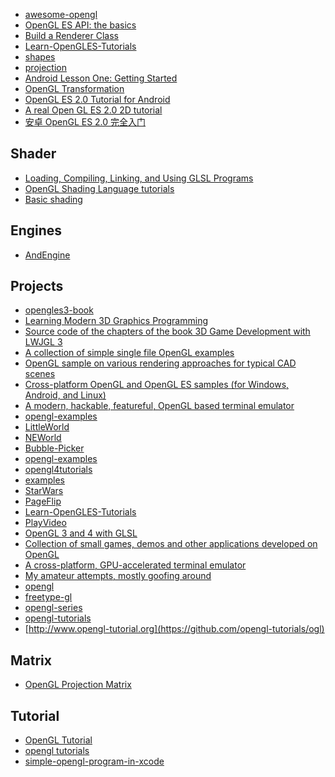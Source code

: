 - [awesome-opengl](https://github.com/eug/awesome-opengl)
- [OpenGL ES API: the basics](https://developer.android.com/guide/topics/graphics/opengl.html)
- [Build a Renderer Class](https://developer.android.com/training/graphics/opengl/environment.html)
- [Learn-OpenGLES-Tutorials](https://github.com/learnopengles/Learn-OpenGLES-Tutorials)
- [shapes](https://developer.android.com/training/graphics/opengl/shapes.html)
- [projection](https://developer.android.com/training/graphics/opengl/projection.html)
- [Android Lesson One: Getting Started](http://www.learnopengles.com/android-lesson-one-getting-started/)
- [OpenGL Transformation](http://www.songho.ca/opengl/gl_transform.html)
- [OpenGL ES 2.0 Tutorial for Android](https://blog.jayway.com/2013/05/09/opengl-es-2-0-tutorial-for-android-part-i-getting-started/)
- [A real Open GL ES 2.0 2D tutorial](http://androidblog.reindustries.com/a-real-open-gl-es-2-0-2d-tutorial-part-1/)
- [安卓 OpenGL ES 2.0 完全入门](https://blog.piasy.com/2016/06/07/Open-gl-es-android-2-part-1/)


Shader
---
- [Loading, Compiling, Linking, and Using GLSL Programs](https://www.opengl.org/sdk/docs/tutorials/ClockworkCoders/loading.php)
- [OpenGL Shading Language tutorials](https://www.opengl.org/sdk/docs/tutorials/TyphoonLabs/)
- [Basic shading](http://www.opengl-tutorial.org/beginners-tutorials/tutorial-8-basic-shading/)

Engines
---
- [AndEngine](https://github.com/nicolasgramlich/AndEngine)

Projects
---
- [opengles3-book](https://github.com/danginsburg/opengles3-book)
- [Learning Modern 3D Graphics Programming](https://github.com/paroj/gltut)
- [Source code of the chapters of the book 3D Game Development with LWJGL 3](https://github.com/lwjglgamedev/lwjglbook)
- [A collection of simple single file OpenGL examples](https://github.com/progschj/OpenGL-Examples)
- [OpenGL sample on various rendering approaches for typical CAD scenes](https://github.com/nvpro-samples/gl_cadscene_rendertechniques)
- [Cross-platform OpenGL and OpenGL ES samples (for Windows, Android, and Linux)](https://github.com/NVIDIAGameWorks/OpenGLSamples)
- [A modern, hackable, featureful, OpenGL based terminal emulator](https://github.com/kovidgoyal/kitty)
- [opengl-examples](https://github.com/zuck/opengl-examples)
- [LittleWorld](https://github.com/xpac27/LittleWorld)
- [NEWorld](https://github.com/Infinideastudio/NEWorld)
- [Bubble-Picker](https://github.com/igalata/Bubble-Picker)
- [opengl-examples](https://github.com/skuhl/opengl-examples)
- [opengl4tutorials](https://github.com/giawa/opengl4tutorials)
- [examples](https://github.com/JimSeker/opengl.git)
- [StarWars](https://github.com/Yalantis/StarWars.Android)
- [PageFlip](https://github.com/eschao/android-PageFlip)
- [Learn-OpenGLES-Tutorials](https://github.com/learnopengles/Learn-OpenGLES-Tutorials)
- [PlayVideo](https://github.com/ChouRay/PlayVideo-OpenGL)
- [OpenGL 3 and 4 with GLSL](https://github.com/McNopper/OpenGL.git)
- [Collection of small games, demos and other applications developed on OpenGL](https://github.com/asgarth/opengl)
- [A cross-platform, GPU-accelerated terminal emulator](https://github.com/jwilm/alacritty)
- [My amateur attempts, mostly goofing around](https://github.com/rocksdanister/OpenGL)
- [opengl](https://github.com/baiyang/opengl)
- [freetype-gl](https://github.com/rougier/freetype-gl)
- [opengl-series](https://github.com/tomdalling/opengl-series)
- [opengl-tutorials](https://github.com/zilongshanren/opengl-tutorials)
- [http://www.opengl-tutorial.org](https://github.com/opengl-tutorials/ogl)

Matrix
---
- [OpenGL Projection Matrix](http://www.songho.ca/opengl/gl_projectionmatrix.html)

Tutorial
---
- [OpenGL Tutorial](http://www.cs.uccs.edu/~ssemwal/indexGLTutorial.html)
- [opengl tutorials](http://www.opengl-tutorial.org/beginners-tutorials/tutorial-1-opening-a-window/)
- [simple-opengl-program-in-xcode](http://photonherder.blogspot.com/2011/09/tutorial-simple-opengl-program-in-xcode.html)
